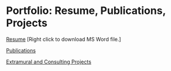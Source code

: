 # Portfolio: Resume, Publications, Projects

[Resume](/files/StallingsCasson_Resume_2024.04.12.docx) [Right click to download MS Word file.]

[Publications](publications.md)

[Extramural and Consulting Projects](extramural.md)